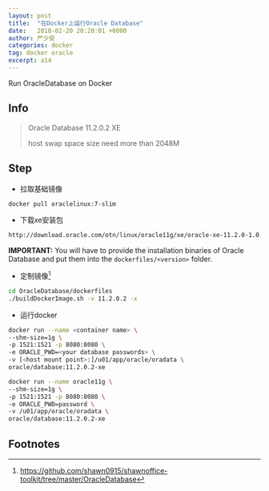 ```yaml
---
layout: post
title:  "在Docker上运行Oracle Database"
date:   2018-02-20 20:20:01 +0800
author: 严少安
categories: docker
tag: docker oracle
excerpt: a14
---
```

Run OracleDatabase on Docker

## Info

> Oracle Database 11.2.0.2 XE
> 
> host swap space size need more than 2048M

## Step

- 拉取基础镜像

```bash
docker pull oraclelinux:7-slim
```


- 下载xe安装包

```html
http://download.oracle.com/otn/linux/oracle11g/xe/oracle-xe-11.2.0-1.0.x86_64.rpm.zip
```

**IMPORTANT:** You will have to provide the installation binaries of Oracle Database and put them into the `dockerfiles/<version>` folder.


- 定制镜像[^1]

```bash
cd OracleDatabase/dockerfiles
./buildDockerImage.sh -v 11.2.0.2 -x
```

- 运行docker

```bash
docker run --name <container name> \
--shm-size=1g \
-p 1521:1521 -p 8080:8080 \
-e ORACLE_PWD=<your database passwords> \
-v [<host mount point>:]/u01/app/oracle/oradata \
oracle/database:11.2.0.2-xe
```

```bash
docker run --name oracle11g \
--shm-size=1g \
-p 1521:1521 -p 8080:8080 \
-e ORACLE_PWD=password \
-v /u01/app/oracle/oradata \
oracle/database:11.2.0.2-xe
```

## Footnotes

[^1]: https://github.com/shawn0915/shawnoffice-toolkit/tree/master/OracleDatabase